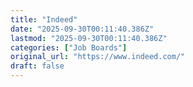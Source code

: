 ```yaml
---
title: "Indeed"
date: "2025-09-30T00:11:40.386Z"
lastmod: "2025-09-30T00:11:40.386Z"
categories: ["Job Boards"]
original_url: "https://www.indeed.com/"
draft: false
---
```

